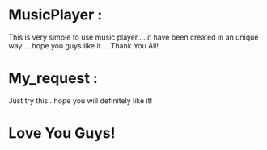 # MusicPlayer :
This is very simple to use music player.....it have been created in an unique way.....hope you guys like it.....Thank You All!
# My_request :
Just try this...hope you will definitely like it!
# Love You Guys!

